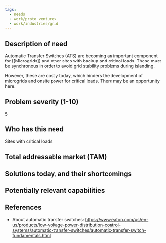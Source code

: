 ```yaml
---
tags:
  - needs
  - work/proto_ventures
  - work/industries/grid
---
```

## Description of need
Automatic Transfer Switches (ATS) are becoming an important component for [[Microgrids]] and other sites with backup and critical loads. These must be synchronous in order to avoid grid stability problems during islanding.

However, these are costly today, which hinders the development of microgrids and onsite power for critical loads. There may be an opportunity here.

## Problem severity (1-10)
5

## Who has this need
Sites with critical loads

## Total addressable market (TAM)


## Solutions today, and their shortcomings


## Potentially relevant capabilities


## References
- About automatic transfer switches: https://www.eaton.com/us/en-us/products/low-voltage-power-distribution-control-systems/automatic-transfer-switches/automatic-transfer-switch-fundamentals.html